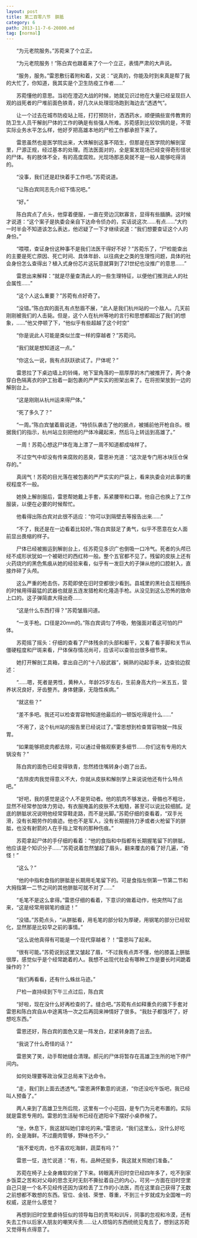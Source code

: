 ```yaml
---
layout: post
title: 第二百零八节　胼胝
category: 6
path: 2013-11-7-6-20800.md
tag: [normal]
---
```


　　“为元老院服务。”苏菀来了个立正。

　　“为元老院服务！”陈白宾也跟着来了个一个立正，表情严肃的大声说。

　　“服务，服务。”雷恩敷衍着附和着，又说：“说真的，你能及时到来真是帮了我的大忙了，你知道，我其实是个卫生防疫工作者……”

　　苏菀懂他的意思。当初在澄迈大战的时候，她就见识过他在大量已经呈现巨人观的战死者的尸堆前面色铁青，好几次从处理现场跑到海边去“透透气”。

　　让一个过去在城市防疫站上班，打打预防针，洒洒药水，顺便搞些宣传教育的防卫生人员干解剖尸体的工作的确是有些强人所难。苏菀感到比较钦佩的是，不管实际业务水平怎么样，他好歹把高雄本地的尸检工作都承担下来了。

　　雷恩虽然也是医学院出来，大体解剖这事不陌生，但那是在医学院的解剖室里，尸源正规，经过基本的处理。而法医面对的，全是案发现场已经变得奇形怪状的尸体。有的肢体不全，有的高度腐败。光现场那恶臭就不是一般人能够吃得消的。

　　“没事，我们还是赶快着手工作吧。”苏菀说道。

　　“让陈白宾同志先介绍下情况吧。”

　　“好。”

　　陈白宾点了点头，他穿着便服，一直在旁边沉默寡言，显得有些腼腆。这时候才说道：“这个案子是执委会亲自下达命令侦办的，实话说这次……有点……”大约一时半会不知道该怎么表达，他迟疑了一下才继续说道：“我们想要查证这个人的身份。”

　　“喂喂，查证身份这种事不是我们法医干得好不好？”苏菀乐了，“尸检能查出的主要是死亡原因、死亡时间、具体年龄、以往病史之类的生理性问题，具体的社会身份怎么查得出？植入式身份芯片这玩意就算到了21世纪也没推广的意思……”

　　雷恩出来解释：“就是尽量查清此人的一些生理特征，以便他们推测此人的社会属性……”

　　“这个人这么重要？”苏菀有点好奇了。

　　“没错。”陈白宾的面孔有点愁眉不展，“此人是我们杭州站的一个敌人。几天前刚刚被我们的人击毙。但是，这个人在杭州等地的言行和思想都超出了我们的想象，……”他又停顿了下，“他似乎有些超越了这个时空”

　　“你是说此人可能是类似兰度一样的穿越者？”苏菀问。

　　“我们就是想知道这一点。”

　　“你这么一说，我有点跃跃欲试了。尸体呢？”

　　雷恩拉了下桌边墙上的铃绳，地下室角落的一扇厚厚的木门被推开了，两个身穿白色隔离衣的护工抬着一副包裹的严严实实的担架出来了。在将担架放到一边的解剖台上。

　　“这是刚刚从杭州运来得尸体。”

　　“死了多久了？”

　　“一周。”陈白宾皱着眉说道，“特侦队袭击了他的据点，被捕前他开枪自杀。根据我们的指示，杭州站立刻把他的尸体冷藏起来，然后马上转运到高雄了。”

　　一周！苏菀心想这尸体在海上漂了一周不知道都成啥样了。

　　不过空气中却没有传来腐败的恶臭，雷恩补充道：“这次是专门用冰块压仓保存的。”

　　真阔气！苏菀的目光落在被包裹的严严实实的尸袋上，看来执委会对此事的重视程度不一般。

　　她换上解剖服后，雷恩帮她戴上手套，系紧腰带和口罩。他自己也换上了工作服装，以便在必要的时候帮忙。

　　他看得出陈白宾对此很不适应：“你可以到隔壁去等报告出来……”

　　“不了，我还是在一边看着比较好。”陈白宾鼓足了勇气，似乎不愿意在女人面前显出畏缩的样子。

　　尸体已经被搬运到解剖台上，任苏菀见多识广也倒吸一口冷气。死者的头颅已经不成形状犹如一个被砸烂的西红柿一般。整个五官都不见了。残留的皮肤上还有火药烧灼的黑色焦痕从她的经验来看，似乎有一发巨大的子弹从他的口腔射入，直接炸碎了头颅。

　　这么严重的枪击伤，苏菀即使在旧时空都很少看到。县城里的黑社会互相残杀的时候用得最猛的武器也就是五连发猎枪和化隆造手枪。从没见到这么恐怖的致命上口的。这子弹简直大得出奇……

　　“这是什么东西打得？”苏菀皱眉问道。

　　“一支手枪。口径是20mm的。”陈白宾调匀了呼吸，勉强面对着这可怕的尸体。

　　苏菀摇了摇头：仔细的查看了尸体残余的头部和躯干，又看了看手脚和关节从僵硬程度和尸斑来看，尸体保存情况尚可，应该可以查验出很多细节来。

　　她打开解剖工具箱，拿出自己的“十八般武器”，娴熟的动起手来，边查验边叙述：

　　“……嗯，死者是男性，黄种人，年龄25岁左右，生前身高大约一米五五，营养状况良好，牙齿整齐。身体健康，无隐性疾病。”

　　“就这些？”

　　“差不多吧。我还可以检查胃容物知道他最后的一顿饭吃得是什么……”

　　“不用了，这个杭州站的报告里已经说过了。”雷恩想到检查胃容物就一阵反胃。

　　“如果能够把皮肉都去除，可以通过骨骼观察更多细节……你们这有专用的大锅没有？”

　　陈白宾的面色已经变得铁青，忽然捂住嘴转身小跑了出去。

　　“去除皮肉我觉得意义不大，你就从皮肤和解剖学上来说说他还有什么特点吧。”

　　“好吧，我的感觉是这个人不是劳动者。他的肌肉不够发达，骨骼也不粗壮，显然不经常参加体力劳动，有衣服掩盖的皮肤不太粗糙，甚至可以说比较细腻。足底的胼胝状况说明他经常穿鞋走路，而不是光脚。”苏菀仔细的查看着，“双手光滑，没有长期劳作的痕迹。他也不是军人，没有长期握持刀矛或者火枪留下的胼胝，也没有射箭的人在手指上常有的那种伤痕。”

　　苏菀拿起尸体的手仔细的看着：“他的食指和中指都有长期握笔留下的胼胝，他应该是个知识分子……”苏菀说着忽然皱起了眉头，翻来覆去的看了好几遍，“奇怪！”

　　“这么？”

　　“他的中指和食指的胼胝是长期用毛笔留下的。可是食指左侧第一节第二节和大拇指第一二节之间的其他胼胝可就不对了……”

　　“毛笔不是这么拿得。”雷恩仔细的看着，下意识的做着动作，他突然叫了出来，“这是经常用钢笔的痕迹！”

　　“没错。”苏菀点头，“从胼胝看，用毛笔的部分较为厚硬，用钢笔的部分已经软化，显然那是比较早之前的事情。”

　　“这么说他真得有可能是一个现代穿越者？！”雷恩叫了起来。

　　“很有可能。”苏菀说到这里又皱起了眉，“不过我有点弄不懂，他的膝盖上胼胝很厚，感觉似乎是个经常跪着的人。我想不出现代社会有哪种工作是要长时间跪着操作的？”

　　“我们再看看，还有什么蛛丝马迹。”

　　尸检一直持续到下午三点过后，陈白宾

　　“好啦，现在没什么好再检查的了。缝合吧。”苏菀有点如释重负的摘下手套对雷恩和陈白宾自从中途离场一次之后再回来神情好了很多。“我肚子都饿坏了，好想吃东西。”

　　雷恩还好，陈白宾的面色又是一阵发白，赶紧转身跑了出去。

　　“我说了什么奇怪的话？”

　　雷恩笑了笑，动手帮她缝合清理。郝元的尸体将暂存在高雄卫生所的地下停尸间内。

　　如何处理要等政治保卫总局来下达命令。

　　“走，我们到上面去透透气。”雷恩满怀歉意的说道，“你还没吃午饭吧，我已经叫人预备了。”

　　两人来到了高雄卫生所后院，这里有一个小花园，是专门为元老布置的。实际就是雷恩专用的。雷恩的生活秘书已经在遮阳伞下摆好小桌恭候了。

　　“坐，休息下，我这就叫她们拿吃的来。”雷恩说，“我们这里么，没什么好吃的，全是海鲜。不过鹿肉管够，野味也不少。”

　　“我不爱吃肉，也不喜欢吃海鲜，蔬菜有吗？”

　　雷恩一怔，连忙说道：“有，有。品种还挺多，我这就关照她们准备。”

　　苏菀在椅子上全身瘫软的坐了下来。转眼离开旧时空已经四年多了，吃不到家乡饭菜之苦和对父母的思念无时无刻不撕扯着自己的内心，可另一方面在旧时空里自己只是一个名不见经传还因为误检丢了工作的小法医，而在这里自己获得了无数之前想都不敢想的东西。官位、金钱、荣誉、尊重，不到三十岁就成为全国唯一的权威，这是什么感觉？

　　再想到旧时空里虐待狂似的领导每日的责骂和训斥，同事的忽视和冷漠，还有失去工作以后家人朋友的嘲笑斥责……让人烦恼的东西统统见鬼去了，想到这苏菀又觉得有点得意了。
